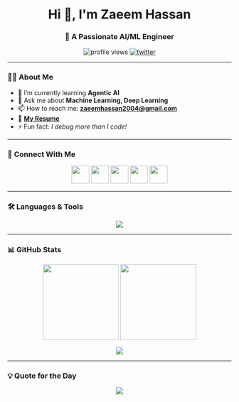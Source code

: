 <h1 align="center">Hi 👋, I'm Zaeem Hassan</h1>
<h3 align="center">🚀 A Passionate AI/ML Engineer </h3>

<p align="center">
  <img src="https://komarev.com/ghpvc/?username=zaeem-hassan&label=Profile%20Views&color=blue&style=flat" alt="profile views" />
  <a href="https://x.com/Zam_In_AI" target="_blank">
    <img src="https://img.shields.io/twitter/follow/zaeem_csv?logo=twitter&style=for-the-badge" alt="twitter" />
  </a>
</p>

---

### 👨‍💻 **About Me**
- 🌱 I’m currently learning **Agentic AI**
- 💬 Ask me about **Machine Learning, Deep Learning**
- 📫 How to reach me: **zaeemhassan2004@gmail.com**
- 📄 [**My Resume**](https://drive.google.com/file/d/1edsKoYX6AaRRNoW0U-E6TC4WAt8cgF6g/view?usp=sharing)
- ⚡ Fun fact: *I debug more than I code!*

---

### 🔗 **Connect With Me**
<p align="center">
  <a href="https://twitter.com/zaeem_csv"><img src="https://img.icons8.com/color/48/twitter.png" width="40"/></a>
  <a href="https://linkedin.com/in/zaeem-hassan"><img src="https://img.icons8.com/color/48/linkedin.png" width="40"/></a>
  <a href="https://kaggle.com/zam hassan"><img src="https://img.icons8.com/fluency/48/kaggle.png" width="40"/></a>
  <a href="https://fb.com/zaeem hassan"><img src="https://img.icons8.com/color/48/facebook.png" width="40"/></a>
  <a href="https://instagram.com/zaeem hassan"><img src="https://img.icons8.com/color/48/instagram-new.png" width="40"/></a>
</p>

---

### 🛠 **Languages & Tools**
<p align="center">
  <img src="https://skillicons.dev/icons?i=python,cpp,c,mysql,postgres,git,github,django,flask,aws,docker,tensorflow,pytorch,sklearn,html,css" />
</p>

---

### 📊 **GitHub Stats**
<p align="center">
  <img src="https://github-readme-stats.vercel.app/api?username=zaeem-hassan&show_icons=true&theme=tokyonight" height="170"/>
  <img src="https://github-readme-stats.vercel.app/api/top-langs/?username=zaeem-hassan&layout=compact&theme=tokyonight" height="170"/>
</p>

<p align="center">
  <img src="https://github-readme-streak-stats.herokuapp.com?user=zaeem-hassan&theme=tokyonight&date_format=j%20M%5B%20Y%5D" />
</p>

---

### 💡 **Quote for the Day**
<p align="center">
  <img src="https://readme-typing-svg.herokuapp.com?font=Fira+Code&duration=3000&pause=1000&color=F8D866&center=true&vCenter=true&width=600&lines=Code.+Learn.+Innovate.+Repeat.;Data+is+the+new+oil.;Let's+build+AI+for+a+better+future!"/>
</p>
